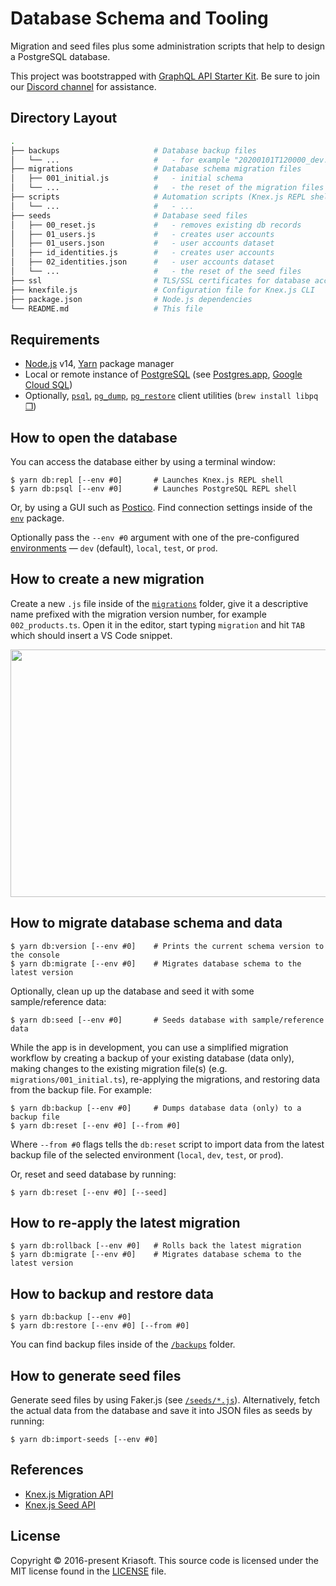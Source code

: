# Database Schema and Tooling

Migration and seed files plus some administration scripts that help to design
a PostgreSQL database.

This project was bootstrapped with [GraphQL API Starter Kit](https://github.com/kriasoft/graphql-starter).
Be sure to join our [Discord channel](https://discord.com/invite/bSsv7XM) for
assistance.

## Directory Layout

```bash
.
├── backups                     # Database backup files
│   └── ...                     #   - for example "20200101T120000_dev.sql"
├── migrations                  # Database schema migration files
│   ├── 001_initial.js          #   - initial schema
│   └── ...                     #   - the reset of the migration files
├── scripts                     # Automation scripts (Knex.js REPL shell, etc.)
│   └── ...                     #   - ...
├── seeds                       # Database seed files
│   ├── 00_reset.js             #   - removes existing db records
│   ├── 01_users.js             #   - creates user accounts
│   ├── 01_users.json           #   - user accounts dataset
│   ├── id_identities.js        #   - creates user accounts
│   ├── 02_identities.json      #   - user accounts dataset
│   └── ...                     #   - the reset of the seed files
├── ssl                         # TLS/SSL certificates for database access
├── knexfile.js                 # Configuration file for Knex.js CLI
├── package.json                # Node.js dependencies
└── README.md                   # This file
```

## Requirements

- [Node.js](https://nodejs.org/) v14, [Yarn](https://yarnpkg.com/) package manager
- Local or remote instance of [PostgreSQL](https://www.postgresql.org/) (see [Postgres.app](https://postgresapp.com/), [Google Cloud SQL](https://cloud.google.com/sql))
- Optionally, [`psql`](https://www.postgresql.org/docs/current/app-psql.html), [`pg_dump`](https://www.postgresql.org/docs/current/app-pgdump.html), [`pg_restore`](https://www.postgresql.org/docs/current/app-pgrestore.html) client utilities (`brew install libpq` [❐](https://stackoverflow.com/a/49689589/82686))

## How to open the database

You can access the database either by using a terminal window:

```
$ yarn db:repl [--env #0]       # Launches Knex.js REPL shell
$ yarn db:psql [--env #0]       # Launches PostgreSQL REPL shell
```

Or, by using a GUI such as [Postico](https://eggerapps.at/postico/). Find
connection settings inside of the [`env`](../env) package.

Optionally pass the `--env #0` argument with one of the pre-configured
[environments](../env) — `dev` (default), `local`, `test`, or `prod`.

## How to create a new migration

Create a new `.js` file inside of the [`migrations`](./migrations) folder,
give it a descriptive name prefixed with the migration version number, for
example `002_products.ts`. Open it in the editor, start typing `migration`
and hit `TAB` which should insert a VS Code snippet.

<p align="center"><img src="https://user-images.githubusercontent.com/197134/90134661-2aadc000-dd7a-11ea-9e66-4956f517ea95.gif" width="604" height="396" /></p>

## How to migrate database schema and data

```
$ yarn db:version [--env #0]    # Prints the current schema version to the console
$ yarn db:migrate [--env #0]    # Migrates database schema to the latest version
```

Optionally, clean up up the database and seed it with some sample/reference data:

```
$ yarn db:seed [--env #0]       # Seeds database with sample/reference data
```

While the app is in development, you can use a simplified migration workflow by
creating a backup of your existing database (data only), making changes to the
existing migration file(s) (e.g. `migrations/001_initial.ts`), re-applying the
migrations, and restoring data from the backup file. For example:

```
$ yarn db:backup [--env #0]     # Dumps database data (only) to a backup file
$ yarn db:reset [--env #0] [--from #0]
```

Where `--from #0` flags tells the `db:reset` script to import data from the
latest backup file of the selected environment (`local`, `dev`, `test`,
or `prod`).

Or, reset and seed database by running:

```
$ yarn db:reset [--env #0] [--seed]
```

## How to re-apply the latest migration

```
$ yarn db:rollback [--env #0]   # Rolls back the latest migration
$ yarn db:migrate [--env #0]    # Migrates database schema to the latest version
```

## How to backup and restore data

```
$ yarn db:backup [--env #0]
$ yarn db:restore [--env #0] [--from #0]
```

You can find backup files inside of the [`/backups`](./backups) folder.

## How to generate seed files

Generate seed files by using Faker.js (see [`/seeds/*.js`](./seeds)).
Alternatively, fetch the actual data from the database and save it into JSON
files as seeds by running:

```
$ yarn db:import-seeds [--env #0]
```

## References

- [Knex.js Migration API](https://knexjs.org/#Migrations-API)
- [Knex.js Seed API](https://knexjs.org/#Seeds-API)

## License

Copyright © 2016-present Kriasoft. This source code is licensed under the MIT license found in the
[LICENSE](https://github.com/kriasoft/graphql-starter/blob/main/LICENSE) file.
